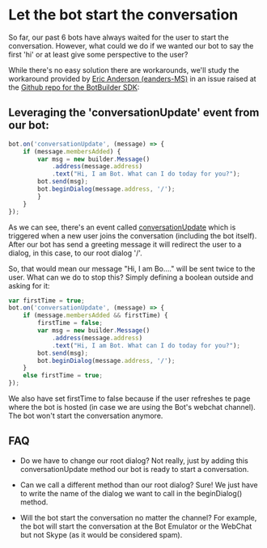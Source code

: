 # Let the bot start the conversation #
So far, our past 6 bots have always waited for the user to start the conversation. However, what could we do if we wanted our bot to say the first 'hi' or at least give some perspective to the user?

While there's no easy solution there are workarounds, we'll study the workaround provided by [Eric Anderson (eanders-MS)](https://github.com/eanders-MS) in an issue raised at the [Github repo for the BotBuilder SDK](https://github.com/Microsoft/BotBuilder/issues/1796):

## Leveraging the 'conversationUpdate' event from our bot:
```javascript
bot.on('conversationUpdate', (message) => {
    if (message.membersAdded) {
        var msg = new builder.Message()
            .address(message.address)
            .text("Hi, I am Bot. What can I do today for you?");
        bot.send(msg);
        bot.beginDialog(message.address, '/');
        }
    }
});
```

As we can see, there's an event called [conversationUpdate](https://docs.botframework.com/en-us/node/builder/chat-reference/interfaces/_botbuilder_d_.iconversationupdate.html) which is triggered when a new user joins the conversation (including the bot itself). After our bot has send a greeting message it will redirect the user to a dialog, in this case, to our root dialog '/'.

So, that would mean our message "Hi, I am Bo...." will be sent twice to the user. What can we do to stop this? Simply defining a boolean outside and asking for it:

```javascript
var firstTime = true;
bot.on('conversationUpdate', (message) => {
    if (message.membersAdded && firstTime) {
        firstTime = false;
        var msg = new builder.Message()
            .address(message.address)
            .text("Hi, I am Bot. What can I do today for you?");
        bot.send(msg);
        bot.beginDialog(message.address, '/');
    }
    else firstTime = true;
});
```

We also have set firstTime to false because if the user refreshes te page where the bot is hosted (in case we are using the Bot's webchat channel). The bot won't start the conversation anymore.

## FAQ ##
- Do we have to change our root dialog?
Not really, just by adding this conversationUpdate method our bot is ready to start a conversation.

- Can we call a different method than our root dialog? Sure! We just have to write the name of the dialog we want to call in the beginDialog() method.

- Will the bot start the conversation no matter the channel? For example, the bot will start the conversation at the Bot Emulator or the WebChat but not Skype (as it would be considered spam).